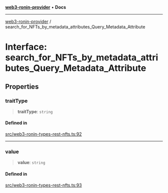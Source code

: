 [**web3-ronin-provider**](../README.md) • **Docs**

***

[web3-ronin-provider](../globals.md) / search\_for\_NFTs\_by\_metadata\_attributes\_Query\_Metadata\_Attribute

# Interface: search\_for\_NFTs\_by\_metadata\_attributes\_Query\_Metadata\_Attribute

## Properties

### traitType

> **traitType**: `string`

#### Defined in

[src/web3-ronin-types-rest-nfts.ts:92](https://github.com/chuacw/web3-ronin-provider/blob/5e9462adf1edb8f1f7982dc5f4e5bd7094a4d6eb/src/web3-ronin-types-rest-nfts.ts#L92)

***

### value

> **value**: `string`

#### Defined in

[src/web3-ronin-types-rest-nfts.ts:93](https://github.com/chuacw/web3-ronin-provider/blob/5e9462adf1edb8f1f7982dc5f4e5bd7094a4d6eb/src/web3-ronin-types-rest-nfts.ts#L93)
